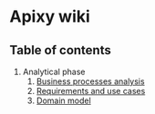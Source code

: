 # Apixy wiki

## Table of contents

1. Analytical phase
   1. [Business processes analysis](./it1/01_business-processes.md)
   2. [Requirements and use cases](./it1/02_requirements.md)
   3. [Domain model](./it1/03_domain-model.md)
